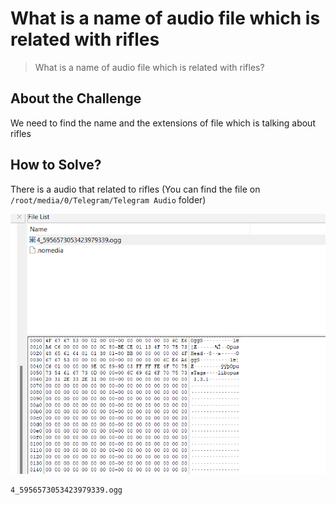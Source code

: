 # What is a name of audio file which is related with rifles
> What is a name of audio file which is related with rifles?

## About the Challenge
We need to find the name and the extensions of file which is talking about rifles

## How to Solve?
There is a audio that related to rifles (You can find the file on `/root/media/0/Telegram/Telegram Audio` folder)

![rifle](images/rifle.png)

```
4_5956573053423979339.ogg
```